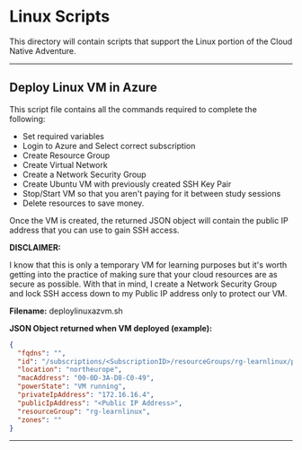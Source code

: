 # Linux Scripts

This directory will contain scripts that support the Linux portion of the Cloud Native Adventure.

---
## Deploy Linux VM in Azure

This script file contains all the commands required to complete the following:

* Set required variables
* Login to Azure and Select correct subscription
* Create Resource Group
* Create Virtual Network
* Create a Network Security Group
* Create Ubuntu VM with previously created SSH Key Pair
* Stop/Start VM so that you aren't paying for it between study sessions
* Delete resources to save money.

Once the VM is created, the returned JSON object will contain the public IP address that you can use to gain SSH access.

**DISCLAIMER:** 

I know that this is only a temporary VM for learning purposes but it's worth getting into the practice of making sure that your cloud resources are as secure as possible. With that in mind, I create a Network Security Group and lock SSH access down to my Public IP address only to protect our VM.

**Filename:** deploylinuxazvm.sh

**JSON Object returned when VM deployed (example):**

```JSON
{
  "fqdns": "",
  "id": "/subscriptions/<SubscriptionID>/resourceGroups/rg-learnlinux/providers/Microsoft.Compute/virtualMachines/vm-learnlinux",
  "location": "northeurope",
  "macAddress": "00-0D-3A-D8-C0-49",
  "powerState": "VM running",
  "privateIpAddress": "172.16.16.4",
  "publicIpAddress": "<Public IP Address>",
  "resourceGroup": "rg-learnlinux",
  "zones": ""
}
```

---
